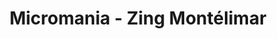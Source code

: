 ---
title: "Micromania - Zing Montélimar"
url: /montelimar/micromania-zing-montelimar/
shop: jeux vidéo
---